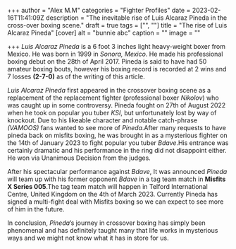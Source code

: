 +++
author = "Alex M.M"
categories = "Fighter Profiles"
date = 2023-02-16T11:41:09Z
description = "The inevitable rise of Luis Alcaraz Pineda in the cross-over boxing scene."
draft = true
tags = ["", ""]
title = "The rise of Luis Alcaraz Pineda"
[cover]
alt = "bunnie abc"
caption = ""
image = ""

+++
_Luis Alcaraz Pineda_ is a 6 foot 3 inches light heavy-weight boxer from Mexico. He was born in 1999 in _Sonora, Mexico_. He made his professional boxing debut on the 28th of April 2017. Pineda is said to have had 50 amateur boxing bouts, however his boxing record is recorded at 2 wins and 7 losses **(2-7-0)** as of the writing of this article.

_Luis Alcaraz Pineda_ first appeared in the crossover boxing scene as a replacement of the replacement fighter (professional boxer _Nikolov_) who was caught up in some controversy. Pineda fought on 27th of August 2022 when he took on popular you tuber _KSI_, but unfortunately lost by way of knockout. Due to his likeable character and notable catch-phrase _(VAMOOS)_ fans wanted to see more of _Pineda_.After many requests to have pineda back on misfits boxing, he was brought in as a mysterious fighter on the 14th of January 2023 to fight popular you tuber _Bdave_.His entrance was certainly dramatic and his performance in the ring did not disappoint either. He won via Unanimous Decision from the judges.

After his spectacular performance against _Bdave_, It was announced _Pineda_ will team up with his former opponent _Bdave_ in a tag team match in **Misfits X Series 005**.The tag team match will happen in Telford International Centre, United Kingdom on the 4th of March 2023. Currently Pineda has signed a multi-fight deal with Misfits boxing so we can expect to see more of him in the future.

In conclusion, _Pineda_’s journey in crossover boxing has simply been phenomenal and has definitely taught many that life works in mysterious ways and we might not know what it has in store for us.